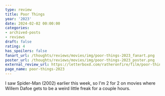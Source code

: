 ```yaml
---
type: review
title: Poor Things
year: '2023'
date: 2024-02-02 00:00:00
categories:
- archived-posts
- reviews
draft: false
rating: 4
has_spoilers: false
fanart_url: /thoughts/reviews/movies/img/poor-things-2023_fanart.png
poster_url: /thoughts/reviews/movies/img/poor-things-2023_poster.png
external_review_url: https://letterboxd.com/ratheronfire/film/poor-things-2023/
page_name: poor-things-2023
---
```


I saw Spider-Man (2002) earlier this week, so I'm 2 for 2 on movies where Willem Dafoe gets to be a weird little freak for a couple hours.

